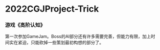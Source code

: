 # 2022CGJProject-Trick
### 游戏《高阶认知》
  第一次参加GameJam。Boss的AI部分还有许多需要完善，但能力有限，加上时间实在紧迫，只能砍掉一些策划最初构想的部分了。
